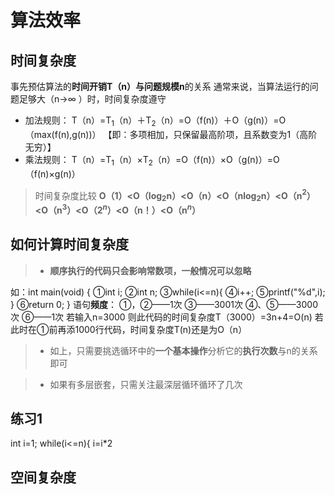

# 算法效率
## 时间复杂度
事先预估算法的**时间开销T（n）**与**问题规模n**的关系
通常来说，当算法运行的问题足够大（n→$\infty$ ）时，时间复杂度遵守
- 加法规则：
 T（n）=T$_1$（n）＋T$_2$（n）=O（f(n)）＋O（g(n)）=O（max(f(n),g(n))）
【即：多项相加，只保留最高阶项，且系数变为1（高阶无穷）】
- 乘法规则：
T（n）=T$_1$（n）$×$T$_2$（n）=O（f(n)）×O（g(n)）=O（f(n)×g(n)）

>时间复杂度比较
>**O（1）<O（log$_2$n）<O（n）<O（nlog$_2$n）<O（n$^2$）<O（n$^3$）<O（2$^n$）<O（n！）<O（n$^n$）**

## 如何计算时间复杂度
>- **顺序执行的代码只会影响常数项，一般情况可以忽略**

如：int main(void)
{
①int i;
②int n;
③while(i<=n){
④i++;
⑤printf("%d",i);
}
⑥return 0;
}
语句**频度**：
①，②——1次
③——3001次
④、⑤——3000次
⑥——1次
若输入n=3000
则此代码的时间复杂度T（3000）=3n+4=O(n)
若此时在①前再添1000行代码，时间复杂度T(n)还是为O（n）

>- 如上，只需要挑选循环中的**一个基本操作**分析它的**执行次数**与n的关系即可

>- 如果有多层嵌套，只需关注最深层循环循环了几次

## 练习1
int i=1;
while(i<=n){
i=i*2

## 空间复杂度

<!--stackedit_data:
eyJoaXN0b3J5IjpbMTE5MzczMDU1NywxMTEyNjA5NDUwLDExOT
MzOTQwODIsLTk4NjA1MTgyMV19
-->